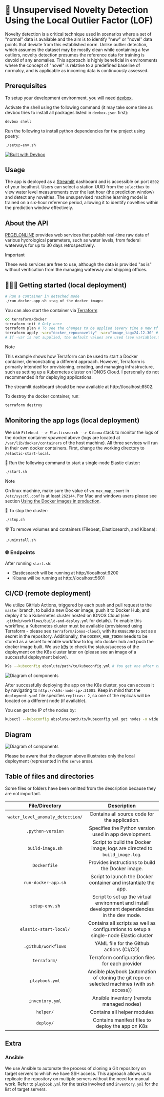 # 🚀 Unsupervised Novelty Detection Using the Local Outlier Factor (LOF)

Novelty detection is a critical technique used in scenarios where a set of "normal" data is available and the aim is to identify "new" or "novel" data points that deviate from this established norm. Unlike outlier detection, which assumes the dataset may be mostly clean while containing a few outliers, novelty detection presumes the reference data for training is devoid of any anomalies. This approach is highly beneficial in environments where the concept of "novel" is relative to a predefined baseline of normalcy, and is applicable as incoming data is continuously assessed.


## Prerequisites 

To setup your development environment, you will need [devbox](https://www.jetify.com/docs/devbox/quickstart/).

Activate the shell using the following command (it may take some time as devbox tries to install all packages listed in `devbox.json` first):

```bash
devbox shell
```

Run the following to install python dependencies for the project using poetry:

```bash
./setup-env.sh
```

[![Built with Devbox](https://www.jetify.com/img/devbox/shield_galaxy.svg)](https://www.jetify.com/devbox/docs/contributor-quickstart/)

## Usage

The app is deployed as a [Streamlit](https://streamlit.io/) dashboard and is accessible on port `8502` of your localhost. Users can select a station UUID from the `selectbox` to view water level measurements over the last hour (the prediction window) and detect any novelties. The unsupervised machine learning model is trained on a six-hour reference period, allowing it to identify novelties within the prediction window effectively.

## About the API

[PEGELONLINE](https://www.pegelonline.wsv.de/webservice/ueberblick) provides web services that publish real-time raw data of various hydrological parameters, such as water levels, from federal waterways for up to 30 days retrospectively. 

> [!IMPORTANT] 
> These web services are free to use, although the data is provided "as is" without verification from the managing waterway and shipping offices.

## 🏃‍♀️‍➡️ Getting started (local deployment)

```bash
# Run a container in detached mode
./run-docker-app.sh <tag of the docker image>
```

You can also start the container via [Terraform](https://www.terraform.io/):

```bash
cd terraform/docker
terraform init # Only once
terraform plan # To see the changes to be applied (every time a new tf file is added or modified)
terraform apply -var="docker_repo=novelty" -var="image_tag=24.12.30" # Creating the docker container
# If -var is not supplied, the default values are used (see variables.tf in the directory)
```

> [!Note]
> This example shows how Terraform can be used to start a Docker container, demonstrating a different approach. However, Terraform is primarily intended for provisioning, creating, and managing infrastructure, such as setting up a Kubernetes cluster on IONOS Cloud. I personally do not recommended it for deploying applications.

The streamlit dashboard should be now available at http://localhost:8502. 

To destroy the docker container, run:

```bash
terraform destroy
``` 

## Monitoring the app logs (local deployment)

We use `Filebeat --> Elasticsearch --> Kibana` stack to monitor the logs of the docker container spawned above (logs are located at `/var/lib/docker/containers` of the host machine). All three services will run in their own docker containers. First, change the working directory to `/elastic-start-local`.

🐳 Run the following command to start a single-node Elastic cluster: 

```bash
./start.sh
```
> [!NOTE]
> On linux machine, make sure the value of `vm.max_map_count` in `/etc/sysctl.conf` is at least `262144`. For Mac and windows users
> please see section [Using the Docker images in production](https://www.elastic.co/guide/en/elasticsearch/reference/current/docker.html#docker-prod-prerequisites).

🛑 To stop the cluster:

```bash
./stop.sh
```

🗑️ To remove volumes and containers (Filebeat, Elasticsearch, and Kibana):

```bash
./uninstall.sh
```

### 🌐 Endpoints

After running `start.sh`:
- Elasticsearch will be running at http://localhost:9200
- Kibana will be running at http://localhost:5601

## CI/CD (remote deployment)

We utilize GitHub Actions, triggered by each push and pull request to the `master` branch, to build a new Docker image, push it to Docker Hub, and deploy it to a Kubernetes cluster hosted on IONOS Cloud (see `.github/workflows/build-and-deploy.yml` for details). To enable this workflow, a Kubernetes cluster must be available (provisioned using Terraform - please see `terraform/ionos-cloud`), with its `KUBECONFIG` set as a secret in the repository. Additionally, the `DOCKER_HUB_TOKEN` needs to be stored as a secret to enable workflow to log into docker hub and push the docker image built. We use [k9s](https://k9scli.io/)
to check the status/success of the deployment on the K8s cluster later on (please see an image of a successful deployment below).

```bash
k9s --kubeconfig absolute/path/to/kubeconfig.yml # You get one after creating a K8s cluster (please see helper/get_k8s_config.py)
```
![Diagram of components](./pictures/status.png "Status of K8s deployment (success)")

After successfully deploying the app on the K8s cluster, you can access it by navigating to `http://<k8s-node-ip>:31001`. Keep in mind that the `deployment.yaml` file specifies `replicas: 2`, so one of the replicas will be located on a different node (if available).

You can get the IP of the nodes by:

```bash
kubectl --kubeconfig absolute/path/to/kubeconfig.yml get nodes -o wide
```

## Diagram 

![Diagram of components](./diagrams/comp.png "Diagram of components")

Please be aware that the diagram above illustrates only the local deployment (represented in the `serve` area).


## Table of files and directories

Some files or folders have been omitted from the description because they are not important.

|           File/Directory        |             Description           |
|:-------------------------------:|:---------------------------------:|
| `water_level_anomaly_detection/` | Contains all source code for the application. |
| `.python-version` | Specifies the Python version used in app development. |
| `build-image.sh` | Script to build the Docker image; logs are directed to `build_image.log`. |
| `Dockerfile` | Provides instructions to build the Docker image. |
| `run-docker-app.sh` | Script to launch the Docker container and instantiate the app. |
| `setup-env.sh` | Script to set up the virtual environment and install development dependencies in the dev mode. | 
| `elastic-start-local/` | Contains all scripts as well as configurations to setup a single-node Elastic cluster |
| `.github/workflows` | YAML file for the Github actions (CI/CD) |
| `terraform/` | Terraform configuration files for each provider |
| `playbook.yml` | Ansible playbook (automation of cloning the git repo on selected machines (with ssh access)) |
| `inventory.yml` | Ansible inventory (remote managed nodes) |
| `helper/` | Contains all helper modules |
| `deploy/` | Contains manifest files to deploy the app on K8s |


## Extra

### Ansible

We use Ansible to automate the process of cloning a Git repository on target servers to which we have SSH access. This approach allows us to replicate the repository on multiple servers without the need for manual work. Refer to `playbook.yml` for the tasks involved and `inventory.yml` for the list of target servers.  